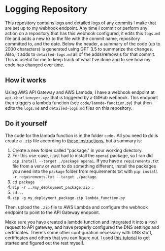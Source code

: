 # Logging Repository

This repository contains logs and detailed logs of any commits I make that are set up to my webhook endpoint. Any time I commit or perform any action on a repository that has this webhook configured, it edits this `logs.md` file and adds a new `h3` to the file with the commit name, repository committed to, and the date. Below the header, a summary of the code (up to 2000 characters) is generated using GPT 3.5 to summarize the changes. Also, it adds to `detailed-logs.md` all of the adds/removals for that commit. This is useful for me to keep track of what I've done and to see how my code has changed over time.

## How it works

Using AWS API Gateway and AWS Lambda, I have a webhook endpoint at `api.charliemeyer.xyz` that is triggered by a GitHub webhook. This endpoint then triggers a lambda function (see `code/lamnda-function.py`) that then edits the `logs.md` and `detailed-logs.md` files on this repository.

## Do it yourself 

The code for the lambda function is in the folder `code.` All you need to do is create a `.zip` file according to [these instructions](https://docs.aws.amazon.com/lambda/latest/dg/python-package.html), but a summary is:

1. Create a new folder called "package." in your working directory.
1. For this use-case, i just had to install the `openai` package, so I ran did `pip install --target ./package openai`. If you have a `requirements.txt` file from a venv or want to do something different, install the packages you need into the `package` folder from requirements.txt with `pip install -r requirements.txt --target ./package`. 
1. `cd package`
1. `zip -r ../my_deployment_package.zip .`
1. `cd ..`
1. `zip -g my_deployment_package.zip lambda_function.py`

Then, upload the `.zip` file to AWS Lambda and configure the webhook endpoint to point to the API Gateway endpoint.

Make sure you have created a lambda function and integrated it into a `POST` request to API gateway, and have properly configured the DNS settings and certificates. There's some other configuration necessary with DNS stuff, certificates and others that you can figure out. I used [this tutorial](https://www.youtube.com/watch?v=ESei6XQ7dMg) to get started and figured out the rest myself.








